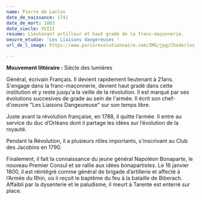 ```yaml
---
name: Pierre de Laclos
date_de_naissance: 1741
date_de_mort: 1803
date_siecle: XVIII
resume: Lieutenant artilleur et haut gradé de la franc-maçonnerie.
oeuvre_etudie: 'Les Liaisons dangereuses '
url_de_l_image: https://www.parisrevolutionnaire.com/IMG/jpg/Choderlos_de_Laclos_Pierre_26_par_Perronneau_max.jpg

---
```

**Mouvement littéraire :** Siècle des lumières

Général, écrivain Français. Il devient rapidement lieutenant à 21ans. S'engage dans la franc-maçonnerie, devient haut gradé dans cette institution et y reste jusqu'a la veille de la révolution. Il est marqué par ses évolutions succesives de grade au sein de l'armée. Il écrit son chef-d'oeuvre "Les Liaisons Dangeureuse" sur son temps libre.

Juste avant la révolution française, en 1788, il quitte l’armée. Il entre au service du duc d’Orléans dont il partage les idées sur l’évolution de la royauté.

Pendant la Révolution, il a plusieurs rôles importants, s'inscrivant au Club des Jacobins en 1790.

Finalement, il fait la connaissance du jeune général Napoléon Bonaparte, le nouveau Premier Consul et se rallie aux idées bonapartistes. Le 16 janvier 1800, il est réintégré comme général de brigade d’artillerie et affecté à l’Armée du Rhin, où il reçoit le baptême du feu à la bataille de Biberach. Affaibli par la dysenterie et le paludisme, il meurt à Tarente est enterré sur place.